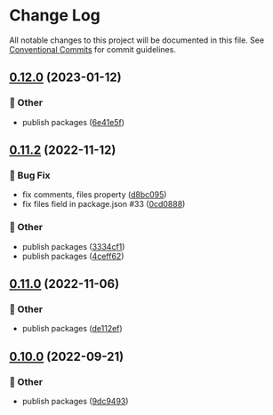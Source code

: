 # Change Log

All notable changes to this project will be documented in this file.
See [Conventional Commits](https://conventionalcommits.org) for commit guidelines.

## [0.12.0](https://github.com/daybrush/ruler/blob/master/packages/react-compat-ruler/compare/react-compat-ruler@0.11.2...react-compat-ruler@0.12.0) (2023-01-12)


### :mega: Other

* publish packages ([6e41e5f](https://github.com/daybrush/ruler/blob/master/packages/react-compat-ruler/commit/6e41e5f910f84f68b8db80b493a8c683ab755381))



## [0.11.2](https://github.com/daybrush/ruler/blob/master/packages/react-compat-ruler/compare/react-compat-ruler@0.11.0...react-compat-ruler@0.11.2) (2022-11-12)


### :bug: Bug Fix

* fix comments, files property ([d8bc095](https://github.com/daybrush/ruler/blob/master/packages/react-compat-ruler/commit/d8bc095c5e25e630d720c7b255cf4b42ada6c582))
* fix files field in package.json #33 ([0cd0888](https://github.com/daybrush/ruler/blob/master/packages/react-compat-ruler/commit/0cd0888f667621af308fa9f3e3f1b51aadac3a29))


### :mega: Other

* publish packages ([3334cf1](https://github.com/daybrush/ruler/blob/master/packages/react-compat-ruler/commit/3334cf1ad0f2bdd66d4a1a6fc26202f026077671))
* publish packages ([4ceff62](https://github.com/daybrush/ruler/blob/master/packages/react-compat-ruler/commit/4ceff62e5224779578e61a4e3b0362f6597feecf))



## [0.11.0](https://github.com/daybrush/ruler/blob/master/packages/react-compat-ruler/compare/react-compat-ruler@0.10.0...react-compat-ruler@0.11.0) (2022-11-06)


### :mega: Other

* publish packages ([de112ef](https://github.com/daybrush/ruler/blob/master/packages/react-compat-ruler/commit/de112ef49f2b4063a0b8e810abff0d646da5c3d1))



## [0.10.0](https://github.com/daybrush/ruler/blob/master/packages/react-compat-ruler/compare/react-compat-ruler@0.9.0...react-compat-ruler@0.10.0) (2022-09-21)


### :mega: Other

* publish packages ([9dc9493](https://github.com/daybrush/ruler/blob/master/packages/react-compat-ruler/commit/9dc9493020206310eb807d7c6d52e9b683f23723))
